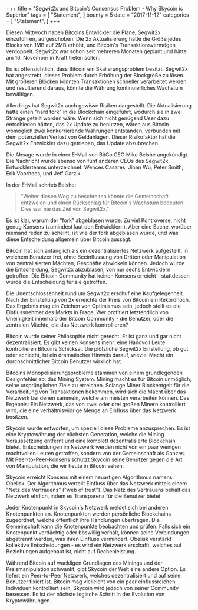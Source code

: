 +++
title = "Segwit2x and Bitcoin’s Consensus Problem - Why Skycoin is Superior"
tags = [
    "Statement",
]
bounty = 5
date = "2017-11-12"
categories = [
    "Statement",
]
+++

Diesen Mittwoch haben Bitcoins Entwickler die Pläne, Segwit2x einzuführen, aufgeschoben. Die 2x Aktualisierung hätte die Größe jedes Blocks von 1MB auf 2MB erhöht, und Bitcoin's Transaktionsvermögen verdoppelt. Segwit2x war schon seit mehreren Monaten geplant und hätte am 16. November in Kraft treten sollen.

Es ist offensichtlich, dass Bitcoin ein Skalierungsproblem besitzt. Segwit2x hat angestrebt, dieses Problem durch Erhöhung der Blockgröße zu lösen. Mit größeren Blöcken könnten Transaktionen schneller verarbeitet werden und resultierend daraus, könnte die Währung kontinuierliches Wachstum bewältigen.

Allerdings hat Segwit2x auch gewisse Risiken dargestellt. Die Aktualisierung hätte einen "hard fork" in die Blockchain eingeführt, wodurch sie in zwei Stränge geteilt worden wäre. Wenn sich nicht genügend User dazu entschieden hätten, das 2x Update zu benutzen, wären aus Bitcoin womöglich zwei konkurrierende Währungen entstanden, verbunden mit dem potenziellen Verlust von Geldanlagen. Dieser Risikofaktor hat die Segwit2x Entwickler dazu getrieben, das Update abzubrechen.

Die Absage wurde in einer E-Mail von BitGo CEO Mike Belshe angekündigt. Die Nachricht wurde ebenso von fünf anderen CEOs des Segwit2x Entwicklerteams unterzeichnet: Wences Casares, Jihan Wu, Peter Smith, Erik Voorhees, und Jeff Garzik. 

In der E-Mail schrieb Belshe:

>"Weiter diesen Weg zu beschreiten könnte die Gemeinschaft entzweien und einen Rückschlag für Bitcoin's Wachstum bedeuten. Dies war nie das Ziel von Segwit2x."

Es ist klar, warum der "fork" abgeblasen wurde: Zu viel Kontroverse, nicht genug Konsens (zumindest laut den Entwicklern). Aber eine Sache, worüber niemand reden zu scheint, ist wie der fork abgeblasen wurde, und was diese Entscheidung allgemein über Bitcoin aussagt.

Bitcoin hat sich anfänglich als ein dezentralisiertes Netzwerk aufgestellt, in welchem Benutzer frei, ohne Beeinflussung von Dritten oder Manipulation von zentralisierten Mächten, Geschäfte abwickeln können. Jedoch wurde die Entscheidung, Segwit2x abzublasen, von nur sechs Entwicklern getroffen. Die Bitcoin Community hat keinen Konsens erreicht - stattdessen wurde die Entscheidung für sie getroffen.

Die Unentschlossenheit rund um Segwit2x erschuf eine Kaufgelegenheit. Nach der Einstellung von 2x erreichte der Preis von Bitcoin ein Rekordhoch. Das Ergebnis mag ein Zeichen von Optimismus sein, jedoch stellt es die Einflussnehmer des Markts in Frage. Wer profitiert letztendlich von Uneinigkeit innerhalb der Bitcoin Community - die Benutzer, oder die zentralen Mächte, die das Netzwerk kontrollieren?

Bitcoin wurde seiner Philosophie nicht gerecht. Er ist ganz und gar nicht dezentralisiert. Es gibt keinen Konsens mehr: eine Handvoll Leute kontrollieren Bitcoins Schicksal. Die plötzliche Segwit2x Einstellung, ob gut oder schlecht, ist ein dramatischer Hinweis darauf, wieviel Macht ein durchschnittlicher Bitcoin Benutzer wirklich hat.

Bitcoins Monopolisierungsprobleme stammen von einem grundlegenden Designfehler ab: das Mining System. Mining macht es für Bitcoin unmöglich, seine ursprünglichen Ziele zu erreichen. Solange Miner Blockentgelt für die Verarbeitung von Transaktionen bekommen, wird sich die Macht über das Netzwerk bei denen sammeln, welche am meisten verarbeiten können. Das Ergebnis: Ein Netzwerk, das von zwei oder drei großen Minern kontrolliert wird, die eine verhältniswidrige Menge an Einfluss über das Netzwerk besitzen.

Skycoin wurde entworfen, um speziell diese Probleme anzusprechen. Es ist eine Kryptowährung der nächsten Generation, welche die Mining Voraussetzung entfernt und eine komplett dezentralisierte Blockchain bietet. Entscheidungen im Netzwerk werden nicht von ein paar wenigen machtvollen Leuten getroffen, sondern von der Gemeinschaft als Ganzes. Mit Peer-to-Peer-Konsens schützt Skycoin seine Benutzer gegen die Art von Manipulation, die wir heute in Bitcoin sehen.

Skycoin erreicht Konsens mit einem neuartigen Algorithmus namens Obelisk. Der Algorithmus verteilt Einfluss über das Netzwerk mittels einem "Netz des Vertrauens" ("web of trust"). Das Netz des Vertrauens behält das Netzwerk ehrlich, indem es Transparenz für die Benutzer bietet.

Jeder Knotenpunkt in Skycoin's Netzwerk meldet sich bei anderen Knotenpunkten an. Knotenpunkten werden persönliche Blockchains zugeordnet, welche öffentlich ihre Handlungen übertragen. Die Gemeinschaft kann die Knotenpunkte beobachten und prüfen. Falls sich ein Knotenpunkt verdächtig oder böswillig verhält, können seine Verbindungen abgetrennt werden, was ihren Einfluss vermindert. Obelisk verstärkt kollektive Entscheidungen - es wird ein Netzwerk erschafft, welches auf Beziehungen aufgebaut ist, nicht auf Rechenleistung.

Während Bitcoin auf wackligen Grundlagen des Minings und der Preismanipulation schwankt, gibt Skycoin der Welt eine andere Option. Es liefert ein Peer-to-Peer Netzwerk, welches dezentralisiert und auf seine Benutzer fixiert ist. Bitcoin mag vielleicht von ein paar einflussreichen Individuen kontrolliert sein, Skycoin wird jedoch von seiner Community besessen. Es ist der nächste logische Schritt in der Evolution von Kryptowährungen.
